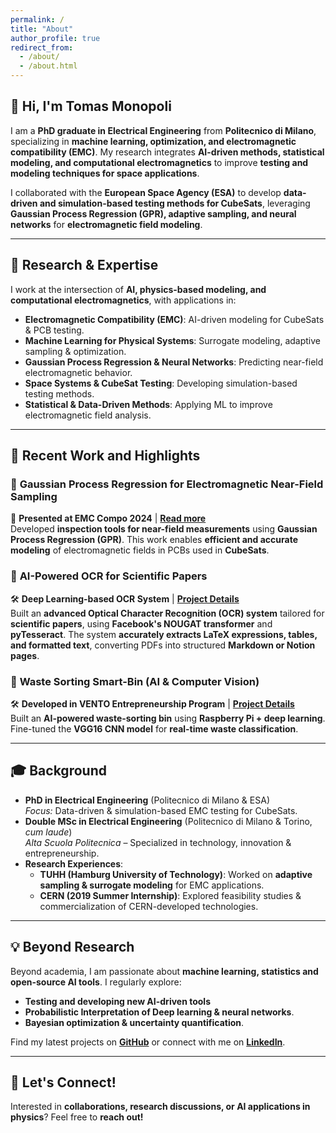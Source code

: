 ```yaml
---
permalink: /
title: "About"
author_profile: true
redirect_from: 
  - /about/
  - /about.html
---
```


## 👋 Hi, I'm Tomas Monopoli  

I am a **PhD graduate in Electrical Engineering** from **Politecnico di Milano**, specializing in **machine learning, optimization, and electromagnetic compatibility (EMC)**. My research integrates **AI-driven methods, statistical modeling, and computational electromagnetics** to improve **testing and modeling techniques for space applications**.

I collaborated with the **European Space Agency (ESA)** to develop **data-driven and simulation-based testing methods for CubeSats**, leveraging **Gaussian Process Regression (GPR), adaptive sampling, and neural networks** for **electromagnetic field modeling**.

---

## 🚀 **Research & Expertise**  

I work at the intersection of **AI, physics-based modeling, and computational electromagnetics**, with applications in:  

- **Electromagnetic Compatibility (EMC)**: AI-driven modeling for CubeSats & PCB testing.  
- **Machine Learning for Physical Systems**: Surrogate modeling, adaptive sampling & optimization.  
- **Gaussian Process Regression & Neural Networks**: Predicting near-field electromagnetic behavior.  
- **Space Systems & CubeSat Testing**: Developing simulation-based testing methods.  
- **Statistical & Data-Driven Methods**: Applying ML to improve electromagnetic field analysis.  

---

## 🔬 **Recent Work and Highlights**  

### 🔹 **Gaussian Process Regression for Electromagnetic Near-Field Sampling**  
📢 **Presented at EMC Compo 2024** | **[Read more](/talks/COMPO2024)**  
Developed **inspection tools for near-field measurements** using **Gaussian Process Regression (GPR)**. This work enables **efficient and accurate modeling** of electromagnetic fields in PCBs used in **CubeSats**.

### 🔹 **AI-Powered OCR for Scientific Papers**  
🛠 **Deep Learning-based OCR System** | **[Project Details](/portfolio/ocr-system)**  
Built an **advanced Optical Character Recognition (OCR) system** tailored for **scientific papers**, using **Facebook's NOUGAT transformer** and **pyTesseract**. The system **accurately extracts LaTeX expressions, tables, and formatted text**, converting PDFs into structured **Markdown or Notion pages**.

### 🔹 **Waste Sorting Smart-Bin (AI & Computer Vision)**  
🛠 **Developed in VENTO Entrepreneurship Program** | **[Project Details](/portfolio/waste-sorting-bin)**  
Built an **AI-powered waste-sorting bin** using **Raspberry Pi + deep learning**. Fine-tuned the **VGG16 CNN model** for **real-time waste classification**.

---

## 🎓 **Background**  

- **PhD in Electrical Engineering** (Politecnico di Milano & ESA)  
  *Focus:* Data-driven & simulation-based EMC testing for CubeSats.  
- **Double MSc in Electrical Engineering** (Politecnico di Milano & Torino, *cum laude*)  
  *Alta Scuola Politecnica* – Specialized in technology, innovation & entrepreneurship.  
- **Research Experiences**:  
  - **TUHH (Hamburg University of Technology)**: Worked on **adaptive sampling & surrogate modeling** for EMC applications.  
  - **CERN (2019 Summer Internship)**: Explored feasibility studies & commercialization of CERN-developed technologies.  

---

## 💡 **Beyond Research**  

Beyond academia, I am passionate about **machine learning, statistics and open-source AI tools**. I regularly explore:  

- **Testing and developing new AI-driven tools**
- **Probabilistic Interpretation of Deep learning & neural networks**.
- **Bayesian optimization & uncertainty quantification**.  

Find my latest projects on [**GitHub**](https://github.com/jtom95) or connect with me on [**LinkedIn**](https://www.linkedin.com/in/tomas-monopoli-1b8600161).  

---

## 📩 **Let's Connect!**  

Interested in **collaborations, research discussions, or AI applications in physics**? Feel free to **reach out!**
